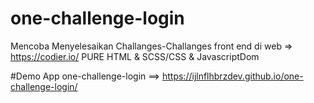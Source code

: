 # one-challenge-login

Mencoba Menyelesaikan Challanges-Challanges front end di web => https://codier.io/
PURE HTML & SCSS/CSS & JavascriptDom

#Demo App one-challenge-login ==>  https://ijlnflhbrzdev.github.io/one-challenge-login/
